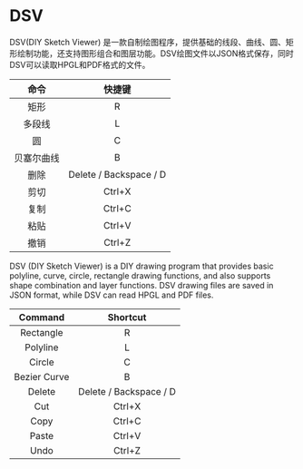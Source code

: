 # DSV
DSV(DIY Sketch Viewer) 是一款自制绘图程序，提供基础的线段、曲线、圆、矩形绘制功能，还支持图形组合和图层功能。DSV绘图文件以JSON格式保存，同时DSV可以读取HPGL和PDF格式的文件。

| 命令 | 快捷键 |
| :---: | :---: |
| 矩形 | R |
| 多段线 | L |
| 圆 | C |
| 贝塞尔曲线 | B |
| 删除 | Delete / Backspace / D |
| 剪切 | Ctrl+X |
| 复制 | Ctrl+C |
| 粘贴 | Ctrl+V |
| 撤销 | Ctrl+Z |

DSV (DIY Sketch Viewer) is a DIY drawing program that provides basic polyline, curve, circle, rectangle drawing functions, and also supports shape combination and layer functions. DSV drawing files are saved in JSON format, while DSV can read HPGL and PDF files.

| Command | Shortcut |
| :---: | :---: |
| Rectangle | R |
| Polyline | L |
| Circle | C |
| Bezier Curve | B |
| Delete | Delete / Backspace / D |
| Cut | Ctrl+X |
| Copy | Ctrl+C |
| Paste | Ctrl+V |
| Undo | Ctrl+Z |